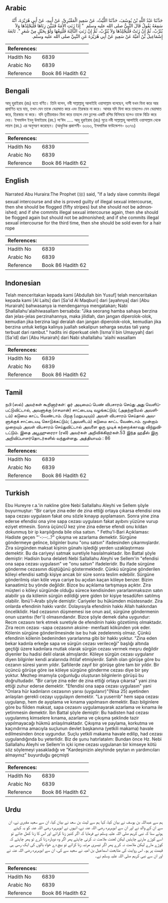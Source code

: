 ## Arabic


<div dir="rtl" lang="ar" style={{fontSize:'larger',backgroundColor:'#f8f9fa',padding:20}}>
حَدَّثَنَا عَبْدُ اللَّهِ بْنُ يُوسُفَ، حَدَّثَنَا اللَّيْثُ، عَنْ سَعِيدٍ الْمَقْبُرِيِّ، عَنْ أَبِيهِ، عَنْ أَبِي هُرَيْرَةَ، أَنَّهُ سَمِعَهُ يَقُولُ قَالَ النَّبِيُّ صلى الله عليه وسلم ‏ "‏ إِذَا زَنَتِ الأَمَةُ فَتَبَيَّنَ زِنَاهَا فَلْيَجْلِدْهَا وَلاَ يُثَرِّبْ، ثُمَّ إِنْ زَنَتْ فَلْيَجْلِدْهَا وَلاَ يُثَرِّبْ، ثُمَّ إِنْ زَنَتِ الثَّالِثَةَ فَلْيَبِعْهَا وَلَوْ بِحَبْلٍ مِنْ شَعَرٍ ‏"‏‏.‏ تَابَعَهُ إِسْمَاعِيلُ بْنُ أُمَيَّةَ عَنْ سَعِيدٍ عَنْ أَبِي هُرَيْرَةَ عَنِ النَّبِيِّ صلى الله عليه وسلم‏.‏
</div>
<div style={{backgroundColor:'#f8f9fa',padding:20, marginBottom: 10}}><table> <thead> <tr> <th>References:</th> <th></th> </tr> </thead> <tbody><tr><td>Hadith No</td><td>6839</td></tr><tr><td>Arabic No</td><td>6839</td></tr><tr><td>Reference</td><td>Book 86 Hadith 62</td></tr></tbody></table></div>

## Bengali


<div dir="ltr" lang="bn" style={{fontSize:'larger',backgroundColor:'#f8f9fa',padding:20}}>
আবূ হুরাইরাহ (রাঃ) হতে বর্ণিত। তিনি বলেন, নবী সাল্লাল্লাহু আলাইহি ওয়াসাল্লাম বলেছেন, দাসী যখন যিনা করে আর প্রমাণিত হয়ে যায়, তখন যেন তাকে বেত্রাঘাত করে এবং তিরস্কার না করে। আবার যদি যিনা করে তাহলেও যেন বেত্রাঘাত করে, তিরস্কার না করে। যদি তৃতীয়বারও যিনা করে তাহলে যেন চুলের একটি রশির বিনিময়ে হলেও তাকে বিক্রি করে দেয়। ইসমাঈল ইবনু উমাইয়াহ (রহ.) সা‘ঈদ ..... আবূ হুরাইরাহ (রাঃ) সূত্রে নবী সাল্লাল্লাহু আলাইহি ওয়াসাল্লাম থেকে লায়স (রহ.) এর অনুসরণ করেছেন। (আধুনিক প্রকাশনী- ৬৩৬৩, ইসলামিক ফাউন্ডেশন- ৬৩৭৬)
</div>
<div style={{backgroundColor:'#f8f9fa',padding:20, marginBottom: 10}}><table> <thead> <tr> <th>References:</th> <th></th> </tr> </thead> <tbody><tr><td>Hadith No</td><td>6839</td></tr><tr><td>Arabic No</td><td>6839</td></tr><tr><td>Reference</td><td>Book 86 Hadith 62</td></tr></tbody></table></div>

## English


<div dir="ltr" lang="en" style={{fontSize:'larger',backgroundColor:'#f8f9fa',padding:20}}>
Narrated Abu Huraira:The Prophet (ﷺ) said, "If a lady slave commits illegal sexual intercourse and she is proved guilty of illegal sexual intercourse, then she should be flogged (fifty stripes) but she should not be admonished; and if she commits illegal sexual intercourse again, then she should be flogged again but should not be admonished; and if she commits illegal sexual intercourse for the third time, then she should be sold even for a hair rope
</div>
<div style={{backgroundColor:'#f8f9fa',padding:20, marginBottom: 10}}><table> <thead> <tr> <th>References:</th> <th></th> </tr> </thead> <tbody><tr><td>Hadith No</td><td>6839</td></tr><tr><td>Arabic No</td><td>6839</td></tr><tr><td>Reference</td><td>Book 86 Hadith 62</td></tr></tbody></table></div>

## Indonesian


<div dir="ltr" lang="id" style={{fontSize:'larger',backgroundColor:'#f8f9fa',padding:20}}>
Telah menceritakan kepada kami [Abdullah bin Yusuf] telah menceritakan kepada kami [Al Laits] dari [Sa'id Al Maqburi] dari [ayahnya] dari [Abu Hurairah] bahwasanya ia mendengarnya mengatakan; Nabi Shallallahu'alaihiwasallam bersabda: "Jika seorang hamba sahaya berzina dan jelas-jelas perzinahannya, maka jilidlah, dan jangan diperolok-olok, kemudian jika berzina lagi deralah dan jangan diperolok-olok, kemudian jika berzina untuk ketiga kalinya juallah sekalipun seharga seutas tali yang terbuat dari rambut." hadits ini diperkuat oleh [Isma'il bin Umayyah] dari [Sa'id] dari [Abu Hurairah] dari Nabi shallallahu 'alaihi wasallam
</div>
<div style={{backgroundColor:'#f8f9fa',padding:20, marginBottom: 10}}><table> <thead> <tr> <th>References:</th> <th></th> </tr> </thead> <tbody><tr><td>Hadith No</td><td>6839</td></tr><tr><td>Arabic No</td><td>6839</td></tr><tr><td>Reference</td><td>Book 86 Hadith 62</td></tr></tbody></table></div>

## Tamil


<div dir="ltr" lang="ta" style={{fontSize:'larger',backgroundColor:'#f8f9fa',padding:20}}>
நபி (ஸல்) அவர்கள் கூறினார்கள்: ஓர் அடிமைப் பெண் விபசாரம் செய்து அது வெளிப்பட்டுவிட்டால், அவளுக்கு (எசமான்) சாட்டையடி வழங்கட்டும்; (அதற்குமேல் அவளிடம்) கடுமை காட்ட வேண்டாம். பிறகு (மறுபடியும்) அவள் விபசாரம் செய்தால் அவளுக்குக் சாட்டையடி கொடுக்கட்டும்; (அவளிடம்) கடுமை காட்ட வேண்டாம். மூன்றாம் முறையும் அவள் விபசாரம் செய்துவிட்டால் அவளை ஒரு முடிக் கற்றைக்காவது விற்றுவிடட்டும். இதை அபூஹுரைரா (ரலி) அவர்கள் அறிவிக்கிறார்கள்.53 இந்த ஹதீஸ் இரு அறிவிப்பாளர்தொடர்களில் வந்துள்ளது. அத்தியாயம் : 86
</div>
<div style={{backgroundColor:'#f8f9fa',padding:20, marginBottom: 10}}><table> <thead> <tr> <th>References:</th> <th></th> </tr> </thead> <tbody><tr><td>Hadith No</td><td>6839</td></tr><tr><td>Arabic No</td><td>6839</td></tr><tr><td>Reference</td><td>Book 86 Hadith 62</td></tr></tbody></table></div>

## Turkish


<div dir="ltr" lang="tr" style={{fontSize:'larger',backgroundColor:'#f8f9fa',padding:20}}>
Ebu Hureyre r.a.'in nakline göre Nebi Sallallahu Aleyhi ve Sellem şöyle buyurmuştur: "Bir cariye zina eder de zina ettiği ortaya çıkarsa efendisi ona sapa cezası uygulasın fakat onu sözle kınayıp ayıplamasın. Sonra yine zina ederse efendisi ona yine sapa cezası uygulasın fakat ayıbını yüzüne vurup eziyet etmesin. Sonra üçüncÜ kez yine zina ederse efendi onu kıldan dokunmuş bir ip karşılığında bile olsa satsın. " Fethu'l-Bari Açıklaması: Hadiste geçen "'-:--:..?" çıkışma ve azarlama demektir. Sürgüne göndermeye gelince, bilginler bunu "onu satsın" ifadesinden çıkarmışlardır. Zira sürgünden maksat kişinin günahı işlediği yerden uzaklaştırması demektir. Bu da cariyeyi satmak suretiyle hasılalmaktadır. İbn Battal şöyle demiştir: Hadisin buna delaleti Nebi Sallallahu Aleyhi ve Sellem'in "efendisi ona sapa cezası uygulasın" ve "onu satsın" ifadeleridir. Bu ifade sürgüne gönderme cezasının düştüğünü göstermektedir. Çünkü sürgüne gönderilen köleyi efendisi sattığı kişiye ancak bir süre sonra teslim edebilir. Sürgüne gönderilmiş olan köle veya cariye bu açıdan kaçan köleye benzer. Bizim kanaatimiz bu yönde değildir. Bizce bu açıklama tartışmaya açıktır. Zira müşteri o köleyi sürgünde olduğu sürece kendisinden yararlanmaksızın satın alabilir ya da kölenin sürgün edildiği yere giden bir kişiye tesadüfen satılmış olabilir. İbnü'l-Arabı şöyle demiştir: Cariyeler bu hükümden müstesnadır. Zira onlarda efendinin hakkı vardır. Dolayısıyla efendinin hakkı Allah hakkından önceliklidir. Had cezasının düşmemesi ise onun asıl, sürgüne göndermenin onun uzantısı (fer'i) olmasındandır. Bizce şöyle demek daha uygundur: Recm cezasını terk etmek suretiyle de efendinin hakkı gözetiimiş olmaktadır. Zira recm cezası -sapa cezasının aksine- menfaati kökünden yok eder. Kölenin sürgüne gönderilmesinde ise bu hak zedelenmiş olmaz. Çünkü efendinin kölenin bedeninden yararlanma gibi bir hakkı yoktur. "Zina eden bekar kadınla erkeğe sapa ve sürgün cezası verileceği" başlığı altında geçtiği üzere kadınlara mutlak olarak sürgün cezası vermek meşru değildir diyenler bu hadisi delil olarak almışlardır. Köleye sürgün cezası uygulanır diyen bilginler kendi aralarında ihtilaf etmişlerdir. Sahih olan görüşe göre bu cezanın süresi yarım yıldır. Şafiilerde zayıf bir görüşe göre tam bir yıldır. Bir üçüncü görüşe göre ise köleye sürgüne gönderme cezası diye bir şey yoktur. Mezhep imamıyla çoğunluğu oluşturan bilginlerin görüşü bu doğrultudadır. "Bir cariye zina eder de zina ettiği ortaya çıkarsa" yani zina ettiği zuhur ederse demektir. "Efendisi ona sapa cezası uygulasın" yani "Onlara hür kadınların cezasının yarısı (uygulanır)"(Nisa 25) ayetinden anlaşılan gerekli cezayı uygulayın demektir. "La yuserrib" hem sapa cezası uygulanıp, hem de ayıplama ve kınama yapılmasın demektir. Bazı bilginlere göre bu fiilden maksat, sapa cezasını uygulamayarak azarlama ve kınama ile yetinmesin demektir. İbn Battal şöyle demiştir: Bu hadisten had cezası uygulanmış kimselere kınama, azarlama ve çıkışma şeklinde tazir yapılmayacağı hükmü anlaşılmaktadır. Çıkışma ve paylama, korkutma ve kaçındırma amacıyla suçlunun devlet başkanına (yetkili makama) havale edilmesinden önce uygundur. Suçlu yetkili makama havale edilip, had cezası uygulandığında bu yeterlidir. Biz de şunu hatırlatalım: Bundan önce Hz. Nebi Sallallahu Aleyhi ve Sellem'in içki içme cezası uygulanan bir kimseye kötü söz söylemeyi yasakladığı ve "Kardeşinizin aleyhinde şeytan ın yardımcıları almayınız" buyurduğu geçmişti
</div>
<div style={{backgroundColor:'#f8f9fa',padding:20, marginBottom: 10}}><table> <thead> <tr> <th>References:</th> <th></th> </tr> </thead> <tbody><tr><td>Hadith No</td><td>6839</td></tr><tr><td>Arabic No</td><td>6839</td></tr><tr><td>Reference</td><td>Book 86 Hadith 62</td></tr></tbody></table></div>

## Urdu


<div dir="rtl" lang="ur" style={{fontSize:'larger',backgroundColor:'#f8f9fa',padding:20}}>
ہم سے عبداللہ بن یوسف نے بیان کیا، کہا ہم سے لیث بن سعد نے بیان کیا، ان سے سعید مقبری نے، ان سے ان کے والد نے اور ان سے ابوہریرہ رضی اللہ عنہ نے، انہوں نے ابوہریرہ رضی اللہ عنہ کو یہ کہتے ہوئے سنا کہ نبی کریم صلی اللہ علیہ وسلم نے فرمایا کہ اگر کنیز زنا کرائے اور اس کا زنا کھل جائے تو اسے کوڑے مارنے چاہئیں لیکن لعنت ملامت نہ کرنی چاہئے پھر اگر وہ دوبارہ زنا کرے تو پھر چاہئے کہ کوڑے مارے لیکن ملامت نہ کرے پھر اگر تیسری مرتبہ زنا کرائے تو بیچ دے خواہ بالوں کی ایک رسی ہی قیمت پر ہو۔ اس روایت کی متابعت اسماعیل بن امیہ نے سعید سے کی، ان سے ابوہریرہ رضی اللہ عنہ نے اور ان سے نبی کریم صلی اللہ علیہ وسلم نے۔
</div>
<div style={{backgroundColor:'#f8f9fa',padding:20, marginBottom: 10}}><table> <thead> <tr> <th>References:</th> <th></th> </tr> </thead> <tbody><tr><td>Hadith No</td><td>6839</td></tr><tr><td>Arabic No</td><td>6839</td></tr><tr><td>Reference</td><td>Book 86 Hadith 62</td></tr></tbody></table></div>